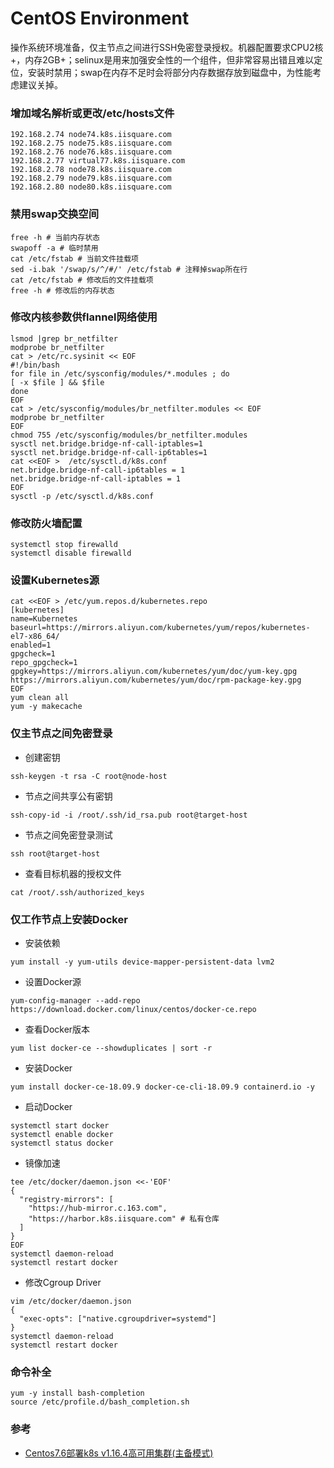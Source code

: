 # CentOS Environment
操作系统环境准备，仅主节点之间进行SSH免密登录授权。机器配置要求CPU2核+，内存2GB+；selinux是用来加强安全性的一个组件，但非常容易出错且难以定位，安装时禁用；swap在内存不足时会将部分内存数据存放到磁盘中，为性能考虑建议关掉。

### 增加域名解析或更改/etc/hosts文件
```
192.168.2.74 node74.k8s.iisquare.com
192.168.2.75 node75.k8s.iisquare.com
192.168.2.76 node76.k8s.iisquare.com
192.168.2.77 virtual77.k8s.iisquare.com
192.168.2.78 node78.k8s.iisquare.com
192.168.2.79 node79.k8s.iisquare.com
192.168.2.80 node80.k8s.iisquare.com
```

### 禁用swap交换空间
```
free -h # 当前内存状态
swapoff -a # 临时禁用
cat /etc/fstab # 当前文件挂载项
sed -i.bak '/swap/s/^/#/' /etc/fstab # 注释掉swap所在行
cat /etc/fstab # 修改后的文件挂载项
free -h # 修改后的内存状态
```

### 修改内核参数供flannel网络使用
```
lsmod |grep br_netfilter
modprobe br_netfilter
cat > /etc/rc.sysinit << EOF
#!/bin/bash
for file in /etc/sysconfig/modules/*.modules ; do
[ -x $file ] && $file
done
EOF
cat > /etc/sysconfig/modules/br_netfilter.modules << EOF
modprobe br_netfilter
EOF
chmod 755 /etc/sysconfig/modules/br_netfilter.modules
sysctl net.bridge.bridge-nf-call-iptables=1
sysctl net.bridge.bridge-nf-call-ip6tables=1
cat <<EOF >  /etc/sysctl.d/k8s.conf
net.bridge.bridge-nf-call-ip6tables = 1
net.bridge.bridge-nf-call-iptables = 1
EOF
sysctl -p /etc/sysctl.d/k8s.conf
```

### 修改防火墙配置
```
systemctl stop firewalld 
systemctl disable firewalld
```

### 设置Kubernetes源
```
cat <<EOF > /etc/yum.repos.d/kubernetes.repo
[kubernetes]
name=Kubernetes
baseurl=https://mirrors.aliyun.com/kubernetes/yum/repos/kubernetes-el7-x86_64/
enabled=1
gpgcheck=1
repo_gpgcheck=1
gpgkey=https://mirrors.aliyun.com/kubernetes/yum/doc/yum-key.gpg https://mirrors.aliyun.com/kubernetes/yum/doc/rpm-package-key.gpg
EOF
yum clean all
yum -y makecache
```

### 仅主节点之间免密登录
- 创建密钥
```
ssh-keygen -t rsa -C root@node-host
```
- 节点之间共享公有密钥
```
ssh-copy-id -i /root/.ssh/id_rsa.pub root@target-host
```
- 节点之间免密登录测试
```
ssh root@target-host
```
- 查看目标机器的授权文件
```
cat /root/.ssh/authorized_keys
```

### 仅工作节点上安装Docker
- 安装依赖
```
yum install -y yum-utils device-mapper-persistent-data lvm2
```
- 设置Docker源
```
yum-config-manager --add-repo https://download.docker.com/linux/centos/docker-ce.repo
```
- 查看Docker版本
```
yum list docker-ce --showduplicates | sort -r
```
- 安装Docker
```
yum install docker-ce-18.09.9 docker-ce-cli-18.09.9 containerd.io -y
```
- 启动Docker
```
systemctl start docker
systemctl enable docker
systemctl status docker
```
- 镜像加速
```
tee /etc/docker/daemon.json <<-'EOF'
{
  "registry-mirrors": [
    "https://hub-mirror.c.163.com",
    "https://harbor.k8s.iisquare.com" # 私有仓库
  ]
}
EOF
systemctl daemon-reload
systemctl restart docker
```
- 修改Cgroup Driver
```
vim /etc/docker/daemon.json
{
  "exec-opts": ["native.cgroupdriver=systemd"]
}
systemctl daemon-reload
systemctl restart docker
```

### 命令补全
```
yum -y install bash-completion
source /etc/profile.d/bash_completion.sh
```

### 参考
- [Centos7.6部署k8s v1.16.4高可用集群(主备模式)](https://www.kubernetes.org.cn/6632.html)
